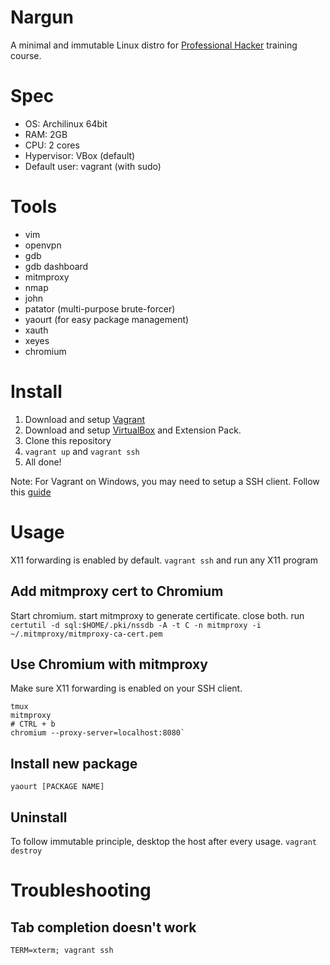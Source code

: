 # Nargun
A minimal and immutable Linux distro for [Professional Hacker](https://elttam.com.au/training) training course.

# Spec
* OS: Archilinux 64bit
* RAM: 2GB
* CPU: 2 cores
* Hypervisor: VBox (default)
* Default user: vagrant (with sudo)

# Tools
* vim
* openvpn
* gdb
* gdb dashboard
* mitmproxy
* nmap
* john
* patator (multi-purpose brute-forcer)
* yaourt (for easy package management)
* xauth
* xeyes
* chromium

# Install
1. Download and setup [Vagrant](https://www.vagrantup.com/)
2. Download and setup [VirtualBox](https://www.virtualbox.org/) and Extension Pack.
3. Clone this repository
4. `vagrant up` and `vagrant ssh`
5. All done!

Note: For Vagrant on Windows, you may need to setup a SSH client.
Follow this [guide](https://www.swtestacademy.com/quick-start-vagrant-windows-10/)

# Usage
X11 forwarding is enabled by default. `vagrant ssh` and run any X11 program

## Add mitmproxy cert to Chromium
Start chromium. start mitmproxy to generate certificate. close both.
run `certutil -d sql:$HOME/.pki/nssdb -A -t C -n mitmproxy -i ~/.mitmproxy/mitmproxy-ca-cert.pem`

## Use Chromium with mitmproxy
Make sure X11 forwarding is enabled on your SSH client.
```
tmux
mitmproxy
# CTRL + b
chromium --proxy-server=localhost:8080`
```

## Install new package
`yaourt [PACKAGE NAME]`

## Uninstall
To follow immutable principle, desktop the host after every usage.
`vagrant destroy`

# Troubleshooting
## Tab completion doesn't work
`TERM=xterm; vagrant ssh`

